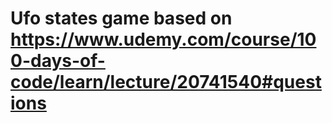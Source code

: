 # Ufo states game based on https://www.udemy.com/course/100-days-of-code/learn/lecture/20741540#questions